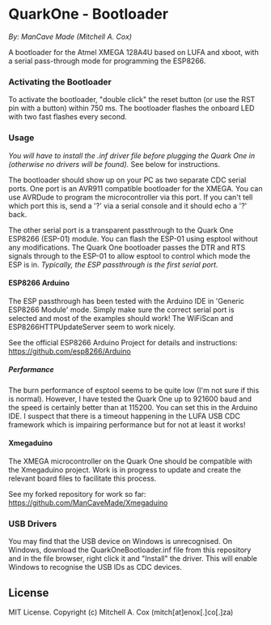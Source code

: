 # QuarkOne - Bootloader
*By: ManCave Made (Mitchell A. Cox)*

A bootloader for the Atmel XMEGA 128A4U based on LUFA and xboot, with a serial pass-through mode for programming the ESP8266.

### Activating the Bootloader

To activate the bootloader, "double click" the reset button (or use the RST pin with a button) within 750 ms. The bootloader flashes the onboard LED with two fast flashes every second. 

### Usage

*You will have to install the .inf driver file before plugging the Quark One in (otherwise no drivers will be found).* See below for instructions.

The bootloader should show up on your PC as two separate CDC serial ports. One port is an AVR911 compatible bootloader for the XMEGA. You can use AVRDude to program the microcontroller via this port. If you can't tell which port this is, send a '?' via a serial console and it should echo a '?' back.

The other serial port is a transparent passthrough to the Quark One ESP8266 (ESP-01) module. You can flash the ESP-01 using esptool without any modifications. The Quark One bootloader passes the DTR and RTS signals through to the ESP-01 to allow esptool to control which mode the ESP is in. *Typically, the ESP passthrough is the first serial port.*

#### ESP8266 Arduino

The ESP passthrough has been tested with the Arduino IDE in 'Generic ESP8266 Module' mode. Simply make sure the correct serial port is selected and most of the examples should work! The WiFiScan and ESP8266HTTPUpdateServer seem to work nicely.

See the official ESP8266 Arduino Project for details and instructions: https://github.com/esp8266/Arduino

##### Performance

The burn performance of esptool seems to be quite low (I'm not sure if this is normal). However, I have tested the Quark One up to 921600 baud and the speed is certainly better than at 115200. You can set this in the Arduino IDE. I suspect that there is a timeout happening in the LUFA USB CDC framework which is impairing performance but for not at least it works!

#### Xmegaduino

The XMEGA microcontroller on the Quark One should be compatible with the Xmegaduino project. Work is in progress to update and create the relevant board files to facilitate this process. 

See my forked repository for work so far: https://github.com/ManCaveMade/Xmegaduino


### USB Drivers
You may find that the USB device on Windows is unrecognised. On Windows, download the QuarkOneBootloader.inf file from this repository and in the file browser, right click it and "Install" the driver. This will enable Windows to recognise the USB IDs as CDC devices.

## License

MIT License. Copyright (c) Mitchell A. Cox (mitch[at]enox[.]co[.]za)
